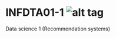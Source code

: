 # INFDTA01-1 ![alt tag](https://travis-ci.org/sanderdewinter/INFDTA01-1.svg?branch=develop)
Data science 1 (Recommendation systems)

